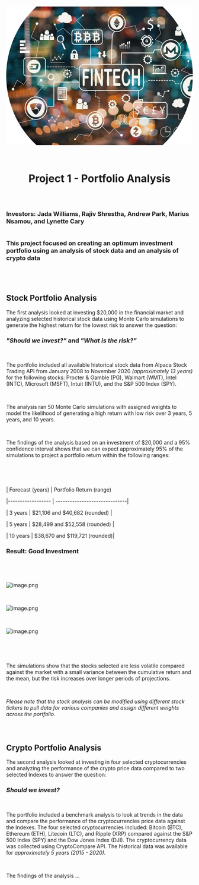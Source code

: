 <p align="center"><img src="project_title.png"> 

​

# <p style="text-align: center;"> **Project 1 - Portfolio Analysis**

​

### Investors: Jada Williams, Rajiv Shrestha, Andrew Park, Marius Nsamou, and Lynette Cary

#

### This project focused on creating an optimum investment portfolio using an analysis of stock data and an analysis of crypto data

#

​

## **Stock Portfolio Analysis**

The first analysis looked at investing $20,000 in the financial market and analyzing selected historical stock data using Monte Carlo simulations to generate the highest return for the lowest risk to answer the question: 

### ***"Should we invest?"*** and ***"What is the risk?"*** 

​

The portfolio included all available historical stock data from Alpaca Stock Trading API from January 2008 to November 2020 *(approximately 13 years)* for the following stocks: Procter & Gamble (PG), Walmart (WMT), Intel (INTC), Microsoft (MSFT), Intuit (INTU), and the S&P 500 Index (SPY).

​

The analysis ran 50 Monte Carlo simulations with assigned weights to model the likelihood of generating a high return with low risk over 3 years, 5 years, and 10 years.

​

The findings of the analysis based on an investment of $20,000 and a 95% confidence interval shows that we can expect approximately 95% of the simulations to project a portfolio return within the following ranges:

​

​

| Forecast (years)  | Portfolio Return (range)

|------------------ | ------------------------------|

|       3 years     | $21,106 and $40,682 (rounded) |

|       5 years     | $28,499 and $52,558 (rounded) |

|      10 years     | $38,670 and $119,721 (rounded)|

### **Result: Good Investment**

​

#

![image.png](https://github.com/apark19/team004_project001/blob/main/Resources/MC_3yrs_sim_plot.png)

​

![image.png](https://github.com/apark19/team004_project001/blob/main/Resources/MC_5yrs_sim_plot.png)

​

![image.png](https://github.com/apark19/team004_project001/blob/main/Resources/MC_10yrs_sim_plot.png)

​

​

The simulations show that the stocks selected are less volatile compared against the market with a small variance between the cumulative return and the mean, but the risk increases over longer periods of projections. 

​

*Please note that the stock analysis can be modified using different stock tickers to pull data for various companies and assign different weights across the portfolio.* 

​

#

## **Crypto Portfolio Analysis**

The second analysis looked at investing in four selected cryptocurrencies and analyzing the performance of the crypto price data compared to two selected Indexes to answer the question:

### ***Should we invest?*** 

​

The portfolio included a benchmark analysis to look at trends in the data and compare the performance of the cryptocurrencies price data against the Indexes.  The four selected cryptocurrencies included: Bitcoin (BTC), Ethereum (ETH), Litecoin (LTC), and Ripple (XRP) compared against the S&P 500 Index (SPY) and the Dow Jones Index (DJI). The cryptocurrency data was collected using CryptoCompare API.  The historical data was available for *approximately 5 years (2015 - 2020).*

​

The findings of the analysis ...


